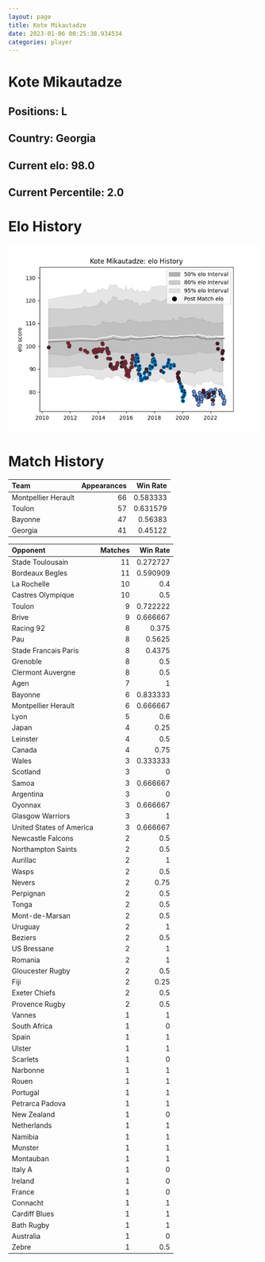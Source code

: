 ```yaml
---  
layout: page  
title: Kote Mikautadze  
date: 2023-01-06 00:25:38.934534  
categories: player  
---
```

# Kote Mikautadze

## Positions: L

## Country: Georgia

## Current elo: 98.0

## Current Percentile: 2.0

# Elo History


![elo history](history_KoteMikautadze.png)
# Match History


| Team                |   Appearances |   Win Rate |
|:--------------------|--------------:|-----------:|
| Montpellier Herault |            66 |   0.583333 |
| Toulon              |            57 |   0.631579 |
| Bayonne             |            47 |   0.56383  |
| Georgia             |            41 |   0.45122  |

| Opponent                 |   Matches |   Win Rate |
|:-------------------------|----------:|-----------:|
| Stade Toulousain         |        11 |   0.272727 |
| Bordeaux Begles          |        11 |   0.590909 |
| La Rochelle              |        10 |   0.4      |
| Castres Olympique        |        10 |   0.5      |
| Toulon                   |         9 |   0.722222 |
| Brive                    |         9 |   0.666667 |
| Racing 92                |         8 |   0.375    |
| Pau                      |         8 |   0.5625   |
| Stade Francais Paris     |         8 |   0.4375   |
| Grenoble                 |         8 |   0.5      |
| Clermont Auvergne        |         8 |   0.5      |
| Agen                     |         7 |   1        |
| Bayonne                  |         6 |   0.833333 |
| Montpellier Herault      |         6 |   0.666667 |
| Lyon                     |         5 |   0.6      |
| Japan                    |         4 |   0.25     |
| Leinster                 |         4 |   0.5      |
| Canada                   |         4 |   0.75     |
| Wales                    |         3 |   0.333333 |
| Scotland                 |         3 |   0        |
| Samoa                    |         3 |   0.666667 |
| Argentina                |         3 |   0        |
| Oyonnax                  |         3 |   0.666667 |
| Glasgow Warriors         |         3 |   1        |
| United States of America |         3 |   0.666667 |
| Newcastle Falcons        |         2 |   0.5      |
| Northampton Saints       |         2 |   0.5      |
| Aurillac                 |         2 |   1        |
| Wasps                    |         2 |   0.5      |
| Nevers                   |         2 |   0.75     |
| Perpignan                |         2 |   0.5      |
| Tonga                    |         2 |   0.5      |
| Mont-de-Marsan           |         2 |   0.5      |
| Uruguay                  |         2 |   1        |
| Beziers                  |         2 |   0.5      |
| US Bressane              |         2 |   1        |
| Romania                  |         2 |   1        |
| Gloucester Rugby         |         2 |   0.5      |
| Fiji                     |         2 |   0.25     |
| Exeter Chiefs            |         2 |   0.5      |
| Provence Rugby           |         2 |   0.5      |
| Vannes                   |         1 |   1        |
| South Africa             |         1 |   0        |
| Spain                    |         1 |   1        |
| Ulster                   |         1 |   1        |
| Scarlets                 |         1 |   0        |
| Narbonne                 |         1 |   1        |
| Rouen                    |         1 |   1        |
| Portugal                 |         1 |   1        |
| Petrarca Padova          |         1 |   1        |
| New Zealand              |         1 |   0        |
| Netherlands              |         1 |   1        |
| Namibia                  |         1 |   1        |
| Munster                  |         1 |   1        |
| Montauban                |         1 |   1        |
| Italy A                  |         1 |   0        |
| Ireland                  |         1 |   0        |
| France                   |         1 |   0        |
| Connacht                 |         1 |   1        |
| Cardiff Blues            |         1 |   1        |
| Bath Rugby               |         1 |   1        |
| Australia                |         1 |   0        |
| Zebre                    |         1 |   0.5      |